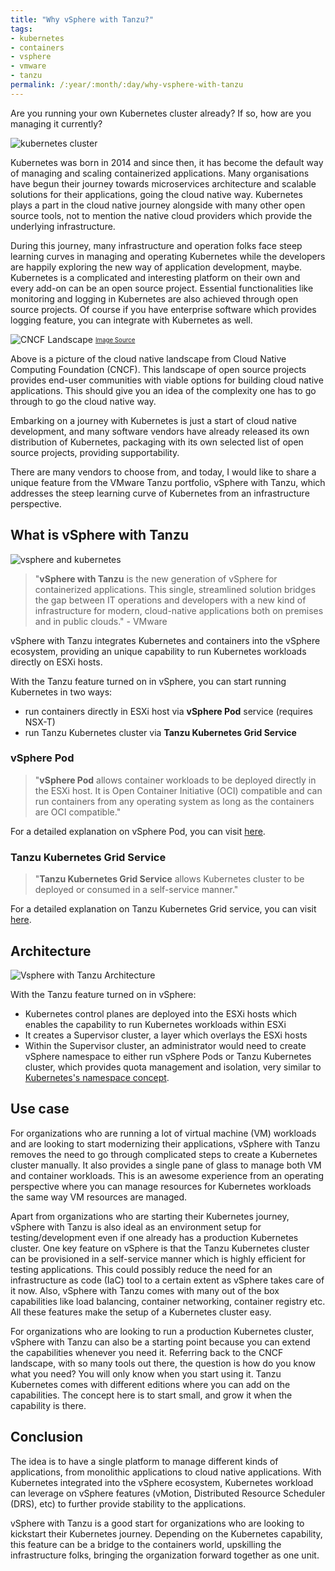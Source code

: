```yaml
---
title: "Why vSphere with Tanzu?"
tags:
- kubernetes
- containers
- vsphere
- vmware 
- tanzu
permalink: /:year/:month/:day/why-vsphere-with-tanzu
---
```


Are you running your own Kubernetes cluster already? If so, how are you managing it currently?

![kubernetes cluster](https://user-images.githubusercontent.com/25560159/121776669-c25d8400-cbc0-11eb-9e03-1740919b10f3.png)

Kubernetes was born in 2014 and since then, it has become the default way of managing and scaling containerized applications. Many organisations have begun their journey
towards microservices architecture and scalable solutions for their applications, going the cloud native way. Kubernetes plays a part in the cloud native journey alongside with many other open source tools, not to mention the
native cloud providers which provide the underlying infrastructure. 

During this journey, many infrastructure and operation folks face steep learning curves in managing and operating Kubernetes while the developers are happily exploring
the new way of application development, maybe. Kubernetes is a complicated and interesting platform on their own and every add-on can be an open source project. Essential functionalities like monitoring and 
logging in Kubernetes are also achieved through open source projects. Of course if you have enterprise software which provides logging feature, you can integrate with Kubernetes as well.

![CNCF Landscape](https://user-images.githubusercontent.com/25560159/122045558-7c96fa80-ce10-11eb-9e9f-ed84f217721a.png)
<sub><sup>[Image Source](https://landscape.cncf.io/)

Above is a picture of the cloud native landscape from Cloud Native Computing Foundation (CNCF). This landscape of open source projects 
provides end-user communities with viable options for building cloud native applications. This should give you an idea of the complexity
one has to go through to go the cloud native way. 

Embarking on a journey with Kubernetes is just a start of cloud native development, and many software vendors have already released 
its own distribution of Kubernetes, packaging with its own selected list of open source projects, providing supportability. 

There are many vendors to choose from, and today, I would like to share a unique feature from the VMware Tanzu portfolio, vSphere with Tanzu, which addresses the steep learning curve of Kubernetes from an
infrastructure perspective.

## What is vSphere with Tanzu
![vsphere and kubernetes](https://user-images.githubusercontent.com/25560159/121643488-74635600-cac4-11eb-9d0b-3d502ce9a67a.png)

> "**vSphere with Tanzu** is the new generation of vSphere for containerized applications. This single, streamlined solution bridges the gap between IT operations and developers with a new kind of infrastructure for modern, cloud-native applications both on premises and in public clouds." - VMware

vSphere with Tanzu integrates Kubernetes and containers into the vSphere ecosystem, providing an unique capability to run Kubernetes workloads directly on ESXi hosts.

With the Tanzu feature turned on in vSphere, you can start running Kubernetes in two ways:
* run containers directly in ESXi host via **vSphere Pod** service (requires NSX-T)
* run Tanzu Kubernetes cluster via **Tanzu Kubernetes Grid Service**

### vSphere Pod
> "**vSphere Pod** allows container workloads to be deployed directly in the ESXi host. It is Open Container Initiative (OCI) compatible and can run containers from any operating system as long as the containers are OCI compatible."

For a detailed explanation on vSphere Pod, you can visit [here](https://docs.vmware.com/en/VMware-vSphere/7.0/vmware-vsphere-with-tanzu/GUID-276F809D-2015-4FC6-92D8-8539D491815E.html).

### Tanzu Kubernetes Grid Service
> "**Tanzu Kubernetes Grid Service** allows Kubernetes cluster to be deployed or consumed in a self-service manner."

For a detailed explanation on Tanzu Kubernetes Grid service, you can visit [here](https://docs.vmware.com/en/VMware-vSphere/7.0/vmware-vsphere-with-tanzu/GUID-4D0D375F-C001-4F1D-AAB1-1789C5577A94.html#GUID-4D0D375F-C001-4F1D-AAB1-1789C5577A94).

## Architecture
![Vsphere with Tanzu Architecture](https://user-images.githubusercontent.com/25560159/121887969-0334d480-cd4a-11eb-9f99-18816e7be2eb.png)


With the Tanzu feature turned on in vSphere:
* Kubernetes control planes are deployed into the ESXi hosts which enables the capability to run Kubernetes workloads within ESXi
* It creates a Supervisor cluster, a layer which overlays the ESXi hosts
* Within the Supervisor cluster, an administrator would need to create vSphere namespace to either run vSphere Pods or Tanzu Kubernetes cluster, which provides quota management and isolation, very similar to [Kubernetes's namespace concept](https://kubernetes.io/docs/concepts/overview/working-with-objects/namespaces/).

## Use case
For organizations who are running a lot of virtual machine (VM) workloads and are looking to start modernizing their applications, vSphere with Tanzu removes the need to go through complicated steps to create a Kubernetes cluster manually. It also provides a single
pane of glass to manage both VM and container workloads. This is an awesome experience from an operating perspective where you can manage resources for Kubernetes workloads the same way VM resources are managed.

Apart from organizations who are starting their Kubernetes journey, vSphere with Tanzu is also ideal as an environment setup for testing/development even if one already has a production Kubernetes cluster. One key feature on vSphere is that the Tanzu Kubernetes cluster can be provisioned
in a self-service manner which is highly efficient for testing applications. This could possibly reduce the need for an infrastructure as code (IaC) tool to a certain extent as vSphere takes care of it now. Also, vSphere with Tanzu comes with many out of the box capabilities like load balancing, container networking, container registry etc. All these features make the setup of a 
Kubernetes cluster easy.

For organizations who are looking to run a production Kubernetes cluster, vSphere with Tanzu can also be a starting point because you can extend the capabilities whenever you need it. Referring back to the CNCF landscape, with so many tools out there, the question is how do you know what you need? 
You will only know when you start using it. Tanzu Kubernetes comes with different editions where you can add on the capabilities. The concept here is to start small, and grow it when the capability is there.

## Conclusion
The idea is to have a single platform to manage different kinds of applications, from monolithic applications to cloud native
applications. With Kubernetes integrated into the vSphere ecosystem, Kubernetes workload can leverage on vSphere features (vMotion, Distributed Resource Scheduler (DRS), etc) to further provide stability to the applications.

vSphere with Tanzu is a good start for organizations who are looking to kickstart their Kubernetes journey. 
Depending on the Kubernetes capability, this feature can be a bridge to the containers world, upskilling the infrastructure folks, bringing the organization forward together as one unit. 


